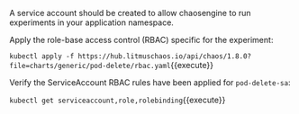 A service account should be created to allow chaosengine to run experiments in your application namespace.

Apply the role-base access control (RBAC) specific for the experiment:

`kubectl apply -f https://hub.litmuschaos.io/api/chaos/1.8.0?file=charts/generic/pod-delete/rbac.yaml`{{execute}}

Verify the ServiceAccount RBAC rules have been applied for `pod-delete-sa`:

`kubectl get serviceaccount,role,rolebinding`{{execute}}
